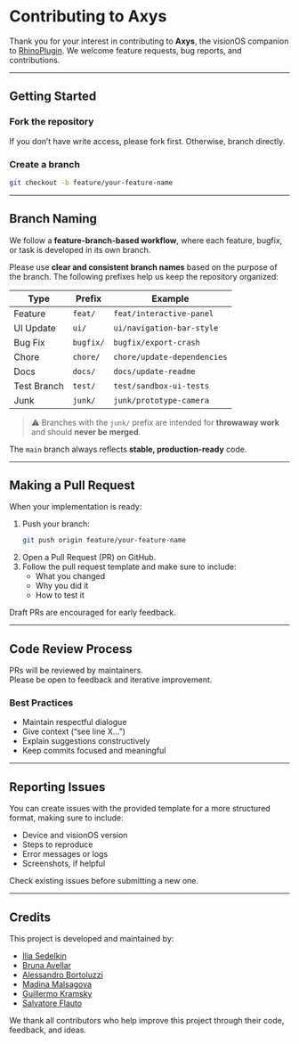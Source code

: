 # Contributing to Axys

Thank you for your interest in contributing to **Axys**, the visionOS companion to [RhinoPlugin](https://github.com/Apollo-ARTE/Axys-RhinoPlugin). We welcome feature requests, bug reports, and contributions.

---

## Getting Started

### Fork the repository  
If you don’t have write access, please fork first. Otherwise, branch directly.

### Create a branch  
```bash
git checkout -b feature/your-feature-name
```

---

## Branch Naming

We follow a **feature-branch-based workflow**, where each feature, bugfix, or task is developed in its own branch.

Please use **clear and consistent branch names** based on the purpose of the branch. The following prefixes help us keep the repository organized:

| Type        | Prefix     | Example                       |
|-------------|------------|-------------------------------|
| Feature     | `feat/`    | `feat/interactive-panel`      |
| UI Update   | `ui/`      | `ui/navigation-bar-style`     |
| Bug Fix     | `bugfix/`  | `bugfix/export-crash`         |
| Chore       | `chore/`   | `chore/update-dependencies`   |
| Docs        | `docs/`    | `docs/update-readme`          |
| Test Branch | `test/`    | `test/sandbox-ui-tests`       |
| Junk        | `junk/`    | `junk/prototype-camera`       |

> ⚠️ Branches with the `junk/` prefix are intended for **throwaway work** and should **never be merged**.

The `main` branch always reflects **stable, production-ready** code.

---

## Making a Pull Request

When your implementation is ready:

1. Push your branch:
   ```bash
   git push origin feature/your-feature-name
   ```
2. Open a Pull Request (PR) on GitHub.
3. Follow the pull request template and make sure to include:
   - What you changed
   - Why you did it
   - How to test it

Draft PRs are encouraged for early feedback.

---

## Code Review Process

PRs will be reviewed by maintainers.  
Please be open to feedback and iterative improvement.

### Best Practices
- Maintain respectful dialogue
- Give context (“see line X…”)
- Explain suggestions constructively
- Keep commits focused and meaningful

---

## Reporting Issues
You can create issues with the provided template for a more structured format, making sure to include:
- Device and visionOS version
- Steps to reproduce
- Error messages or logs
- Screenshots, if helpful

Check existing issues before submitting a new one.

---

## Credits

This project is developed and maintained by:

- [Ilia Sedelkin](https://www.linkedin.com/in/iliasedelkin)
- [Bruna Avellar](https://www.linkedin.com/in/brunaavellar)
- [Alessandro Bortoluzzi](https://bortoluzzi.dev)
- [Madina Malsagova](https://www.linkedin.com/in/madina-malsague)
- [Guillermo Kramsky](https://www.linkedin.com/in/guillermo-kramsky-5a9ba3246)
- [Salvatore Flauto](https://github.com/XlSolver)

We thank all contributors who help improve this project through their code, feedback, and ideas.
